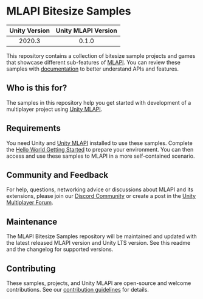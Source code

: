 # MLAPI Bitesize Samples

|Unity Version|Unity MLAPI Version|
|:-------:|:-------:|
|2020.3|0.1.0|

This repository contains a collection of bitesize sample projects and games that showcase different 
sub-features of [MLAPI](https://github.com/Unity-Technologies/com.unity.multiplayer.mlapi). You can review these samples with [documentation](https://docs-multiplayer-sandbox.unity3d.com/docs/getting-started/about-mlapi) to better understand APIs and features.

## Who is this for?

The samples in this repository help you get started with development of a multiplayer 
project using [Unity MLAPI](https://github.com/Unity-Technologies/com.unity.multiplayer.mlapi). 

## Requirements

You need Unity and [Unity MLAPI](https://github.com/Unity-Technologies/com.unity.multiplayer.samples.coop/releases/latest) installed to use these samples. Complete the [Hello World Getting Started](https://docs-multiplayer.unity3d.com/docs/tutorials/helloworldintro/index.html) to prepare your environment. You can then access and use these samples to MLAPI in a more self-contained scenario.

## Community and Feedback

For help, questions, networking advice or discussions about MLAPI and its extensions, please join our [Discord Community](https://discord.gg/FM8SE9E) or create a post in the [Unity Multiplayer Forum](https://forum.unity.com/forums/multiplayer.26/).

## Maintenance

The MLAPI Bitesize Samples repository will be maintained and updated with the latest released MLAPI version and Unity LTS version. See this readme and the changelog for supported versions.

## Contributing
These samples, projects, and Unity MLAPI are open-source and welcome contributions. See our [contribution guidelines](CONTRIBUTING.md) for details.
